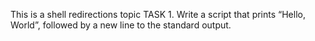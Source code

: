 This is a shell redirections topic
 TASK 1. Write a script that prints “Hello, World”, followed by a new line to the standard output.
